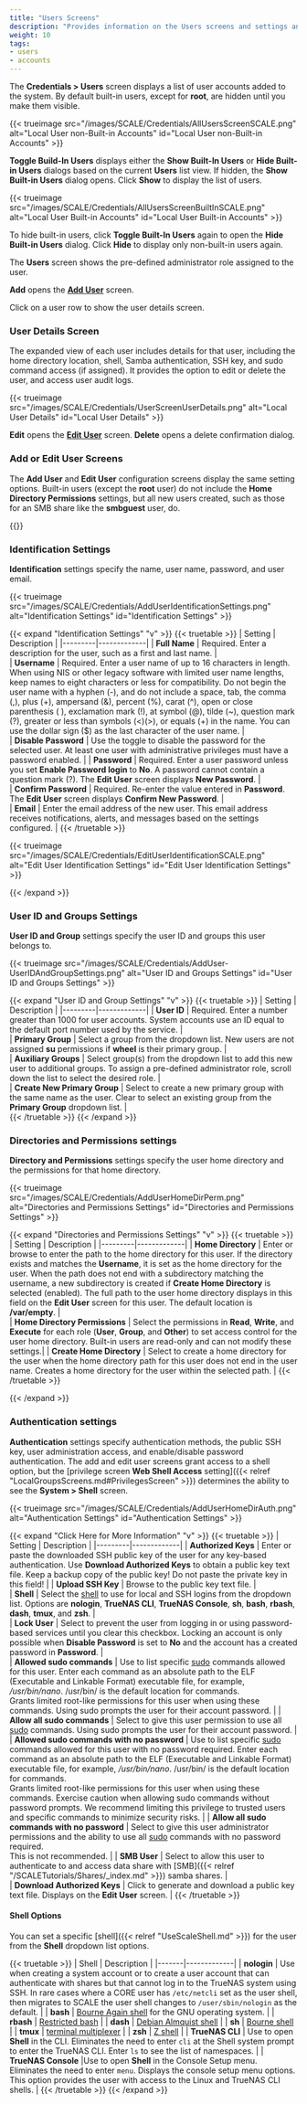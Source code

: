 ```yaml
---
title: "Users Screens"
description: "Provides information on the Users screens and settings and information on settings for the TrueNAS SCALE Shell screen."
weight: 10
tags:
- users
- accounts
---
```


The **Credentials > Users** screen displays a list of user accounts added to the system.
By default built-in users, except for **root**, are hidden until you make them visible.

{{< trueimage src="/images/SCALE/Credentials/AllUsersScreenSCALE.png" alt="Local User non-Built-in Accounts" id="Local User non-Built-in Accounts" >}}

**Toggle Build-In Users** displays either the **Show Built-In Users** or **Hide Built-in Users** dialogs based on the current **Users** list view.
If hidden, the **Show Built-in Users** dialog opens. Click **Show** to display the list of users.

{{< trueimage src="/images/SCALE/Credentials/AllUsersScreenBuiltInSCALE.png" alt="Local User Built-in Accounts" id="Local User Built-in Accounts" >}}

To hide built-in users, click **Toggle Built-In Users** again to open the **Hide Built-in Users** dialog. Click **Hide** to display only non-built-in users again.

The **Users** screen shows the pre-defined administrator role assigned to the user.

**Add** opens the **[Add User](#add-or-edit-user-screens)** screen.

Click on a user row to show the user details screen.

### User Details Screen

The expanded view of each user includes details for that user, including the home directory location, shell, Samba authentication, SSH key, and sudo command access (if assigned).
It provides the option to edit or delete the user, and access user audit logs.

{{< trueimage src="/images/SCALE/Credentials/UserScreenUserDetails.png" alt="Local User Details" id="Local User Details" >}}

**Edit** opens the **[Edit User](#add-or-edit-user-screens)** screen. **Delete** opens a delete confirmation dialog.

### Add or Edit User Screens

The **Add User** and **Edit User** configuration screens display the same setting options. 
Built-in users (except the **root** user) do not include the **Home Directory Permissions** settings, but all new users created, such as those for an SMB share like the **smbguest** user, do.

{{<include file="/static/includes/addcolumnorganizer.md">}}

### Identification Settings
**Identification** settings specify the name, user name, password, and user email.

{{< trueimage src="/images/SCALE/Credentials/AddUserIdentificationSettings.png" alt="Identification Settings" id="Identification Settings" >}}

{{< expand "Identification Settings" "v" >}}
{{< truetable >}}
| Setting | Description |
|---------|-------------|
| **Full Name** | Required. Enter a description for the user, such as a first and last name. |  
| **Username** | Required. Enter a user name of up to 16 characters in length. When using NIS or other legacy software with limited user name lengths, keep names to eight characters or less for compatibility. Do not begin the user name with a hyphen (-), and do not include a space, tab, the comma (,), plus (+), ampersand (&), percent (%), carat (^), open or close parenthesis ( ), exclamation mark (!), at symbol (@), tilde (~), question mark (?), greater or less than symbols (<)(>), or equals (+) in the name. You can use the dollar sign ($) as the last character of the user name. |  
| **Disable Password** | Use the toggle to disable the password for the selected user. At least one user with administrative privileges must have a password enabled. |
| **Password** | Required. Enter a user password unless you set **Enable Password login** to **No**. A password cannot contain a question mark (?). The **Edit User** screen displays **New Password**. |  
| **Confirm Password** | Required. Re-enter the value entered in **Password**. The **Edit User** screen displays **Confirm New Password**. |  
| **Email** | Enter the email address of the new user. This email address receives notifications, alerts, and messages based on the settings configured. |
{{< /truetable >}}

{{< trueimage src="/images/SCALE/Credentials/EditUserIdentificationSCALE.png" alt="Edit User Identification Settings" id="Edit User Identification Settings" >}}

{{< /expand >}}

### User ID and Groups Settings
**User ID and Group** settings specify the user ID and groups this user belongs to.

{{< trueimage src="/images/SCALE/Credentials/AddUser-UserIDAndGroupSettings.png" alt="User ID and Groups Settings" id="User ID and Groups Settings" >}}

{{< expand "User ID and Group Settings" "v" >}}
{{< truetable >}}
| Setting | Description |
|---------|-------------|
| **User ID** | Required. Enter a number greater than 1000 for user accounts. System accounts use an ID equal to the default port number used by the service. |  
| **Primary Group** | Select a group from the dropdown list. New users are not assigned **su** permissions if **wheel** is their primary group. |  
| **Auxiliary Groups** | Select group(s) from the dropdown list to add this new user to additional groups. To assign a pre-defined administrator role, scroll down the list to select the desired role. |  
| **Create New Primary Group** | Select to create a new primary group with the same name as the user. Clear to select an existing group from the **Primary Group** dropdown list. |  
{{< /truetable >}}
{{< /expand >}}

### Directories and Permissions settings
**Directory and Permissions** settings specify the user home directory and the permissions for that home directory.

{{< trueimage src="/images/SCALE/Credentials/AddUserHomeDirPerm.png" alt="Directories and Permissions Settings" id="Directories and Permissions Settings" >}}

{{< expand "Directories and Permissions Settings" "v" >}}
{{< truetable >}}
| Setting | Description |
|---------|-------------|
| **Home Directory** | Enter or browse to enter the path to the home directory for this user. If the directory exists and matches the **Username**, it is set as the home directory for the user. When the path does not end with a subdirectory matching the username, a new subdirectory is created if **Create Home Directory** is selected (enabled). The full path to the user home directory displays in this field on the **Edit User** screen for this user. The default location is **/var/empty**. |   
| **Home Directory Permissions** | Select the permissions in **Read**, **Write**, and **Execute** for each role (**User**, **Group**, and **Other**) to set access control for the user home directory. Built-in users are read-only and can not modify these settings.|
| **Create Home Directory** | Select to create a home directory for the user when the home directory path for this user does not end in the user name. Creates a home directory for the user within the selected path. |
{{< /truetable >}}

{{< /expand >}}

### Authentication settings
**Authentication** settings specify authentication methods, the public SSH key, user administration access, and enable/disable password authentication.
The add and edit user screens grant access to a shell option, but the [privilege screen **Web Shell Access** setting]({{< relref "LocalGroupsScreens.md#PrivilegesScreen" >}}) determines the ability to see the **System > Shell** screen.

{{< trueimage src="/images/SCALE/Credentials/AddUserHomeDirAuth.png" alt="Authentication Settings" id="Authentication Settings" >}}

{{< expand "Click Here for More Information" "v" >}}
{{< truetable >}}
| Setting | Description |
|---------|-------------|
| **Authorized Keys** | Enter or paste the downloaded SSH public key of the user for any key-based authentication. Use **Download Authorized Keys** to obtain a public key text file. Keep a backup copy of the public key! Do not paste the private key in this field! |
| **Upload SSH Key** | Browse to the public key text file. |  
| **Shell** | Select the [shell](#shell-options) to use for local and SSH logins from the dropdown list. Options are **nologin**, **TrueNAS CLI**, **TrueNAS Console**, **sh**, **bash**, **rbash**, **dash**, **tmux**, and **zsh**. |  
| **Lock User** | Select to prevent the user from logging in or using password-based services until you clear this checkbox. Locking an account is only possible when **Disable Password** is set to **No** and the account has a created password in **Password**. |  
| **Allowed sudo commands** | Use to list specific [sudo](https://www.sudo.ws/) commands allowed for this user. Enter each command as an absolute path to the ELF (Executable and Linkable Format) executable file, for example, */usr/bin/nano*. <file>/usr/bin/</file> is the default location for commands. <br> Grants limited root-like permissions for this user when using these commands. Using sudo prompts the user for their account password. |
| **Allow all sudo commands** | Select to give this user permission to use all [sudo](https://www.sudo.ws/) commands. Using sudo prompts the user for their account password. |
| **Allowed sudo commands with no password** | Use to list specific [sudo](https://www.sudo.ws/) commands allowed for this user with no password required. Enter each command as an absolute path to the ELF (Executable and Linkable Format) executable file, for example, */usr/bin/nano*. <file>/usr/bin/</file> is the default location for commands. <br> Grants limited root-like permissions for this user when using these commands. Exercise caution when allowing sudo commands without password prompts. We recommend limiting this privilege to trusted users and specific commands to minimize security risks. |
| **Allow all sudo commands with no password** | Select to give this user administrator permissions and the ability to use all [sudo](https://www.sudo.ws/) commands with no password required. <br> This is not recommended. |
| **SMB User** | Select to allow this user to authenticate to and access data share with [SMB]({{< relref "/SCALETutorials/Shares/_index.md" >}}) samba shares. |  
| **Download Authorized Keys** | Click to generate and download a public key text file. Displays on the **Edit User** screen. |
{{< /truetable >}}

#### Shell Options
You can set a specific [shell]({{< relref "UseScaleShell.md" >}}) for the user from the **Shell** dropdown list options.

{{< truetable >}}
| Shell | Description |
|-------|-------------|
| **nologin** | Use when creating a system account or to create a user account that can authenticate with shares but that cannot log in to the TrueNAS system using SSH. In rare cases where a CORE user has `/etc/netcli` set as the user shell, then migrates to SCALE the user shell changes to `/user/sbin/nologin` as the default. |
| **bash** | [Bourne Again shell](https://www.gnu.org/software/bash/manual/bash.html) for the GNU operating system. |
| **rbash** | [Restricted bash](https://www.gnu.org/software/bash/manual/html_node/The-Restricted-Shell.html) |
| **dash** | [Debian Almquist shell](https://man7.org/linux/man-pages/man1/dash.1.html) |
| **sh** | [Bourne shell](https://www.in-ulm.de/~mascheck/bourne/v7/) |
| **tmux** | [terminal multiplexer](https://man7.org/linux/man-pages/man1/tmux.1.html)  |
| **zsh** | [Z shell](https://zsh.sourceforge.net/) |
| **TrueNAS CLI** | Use to open **Shell** in the CLI. Eliminates the need to enter `cli` at the Shell system prompt to enter the TrueNAS CLI. Enter `ls` to see the list of namespaces. |
| **TrueNAS Console** |Use to open **Shell** in the Console Setup menu. Eliminates the need to enter `menu`. Displays the console setup menu options. This option provides the user with access to the Linux and TrueNAS CLI shells. |
{{< /truetable >}}
{{< /expand >}}
